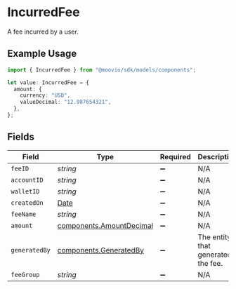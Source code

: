 # IncurredFee

A fee incurred by a user.

## Example Usage

```typescript
import { IncurredFee } from "@moovio/sdk/models/components";

let value: IncurredFee = {
  amount: {
    currency: "USD",
    valueDecimal: "12.987654321",
  },
};
```

## Fields

| Field                                                                                         | Type                                                                                          | Required                                                                                      | Description                                                                                   |
| --------------------------------------------------------------------------------------------- | --------------------------------------------------------------------------------------------- | --------------------------------------------------------------------------------------------- | --------------------------------------------------------------------------------------------- |
| `feeID`                                                                                       | *string*                                                                                      | :heavy_minus_sign:                                                                            | N/A                                                                                           |
| `accountID`                                                                                   | *string*                                                                                      | :heavy_minus_sign:                                                                            | N/A                                                                                           |
| `walletID`                                                                                    | *string*                                                                                      | :heavy_minus_sign:                                                                            | N/A                                                                                           |
| `createdOn`                                                                                   | [Date](https://developer.mozilla.org/en-US/docs/Web/JavaScript/Reference/Global_Objects/Date) | :heavy_minus_sign:                                                                            | N/A                                                                                           |
| `feeName`                                                                                     | *string*                                                                                      | :heavy_minus_sign:                                                                            | N/A                                                                                           |
| `amount`                                                                                      | [components.AmountDecimal](../../models/components/amountdecimal.md)                          | :heavy_minus_sign:                                                                            | N/A                                                                                           |
| `generatedBy`                                                                                 | [components.GeneratedBy](../../models/components/generatedby.md)                              | :heavy_minus_sign:                                                                            | The entity that generated the fee.                                                            |
| `feeGroup`                                                                                    | *string*                                                                                      | :heavy_minus_sign:                                                                            | N/A                                                                                           |